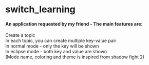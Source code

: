 # switch_learning

#### An application requested by my friend - The main features are:

Create a topic  
In each topic, you can create multiple key-value pair  
In normal mode - only the key will be shown  
In eclipse mode - both key and value are shown  
(Mode name, coloring and theme is inspired from shadow fight 2)

